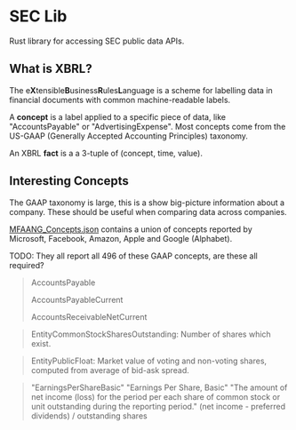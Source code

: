 # SEC Lib

Rust library for accessing SEC public data APIs.

## What is XBRL?
The e**X**tensible**B**usiness**R**ules**L**anguage is a scheme for labelling data in financial documents with common machine-readable labels.

A **concept** is a label applied to a specific piece of data, like "AccountsPayable" or "AdvertisingExpense". Most concepts come from the US-GAAP (Generally Accepted Accounting Principles) taxonomy.

An XBRL **fact** is a a 3-tuple of (concept, time, value).

## Interesting Concepts
The GAAP taxonomy is large, this is a show big-picture information about a company. These should be useful when comparing data across companies.

[MFAANG_Concepts.json](resources/MFAANG_Concepts.json) contains a union of concepts reported by Microsoft, Facebook, Amazon, Apple and Google (Alphabet).

TODO: They all report all 496 of these GAAP concepts, are these all required?

> AccountsPayable 
>
> AccountsPayableCurrent
> 
> AccountsReceivableNetCurrent
> 
> 

> EntityCommonStockSharesOutstanding: Number of shares which exist.

> EntityPublicFloat: Market value of voting and non-voting shares, computed from average of bid-ask spread.

> "EarningsPerShareBasic" "Earnings Per Share, Basic"
"The amount of net income (loss) for the period per each share of common stock or unit outstanding during the reporting period."
> (net income - preferred dividends) / outstanding shares




